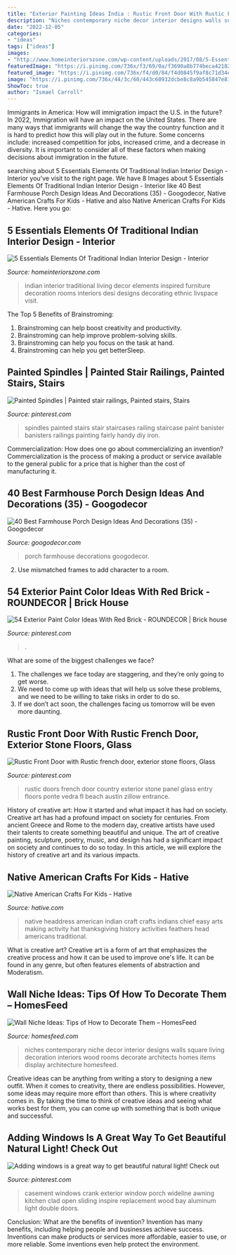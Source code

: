 ```yaml
---
title: "Exterior Painting Ideas India : Rustic Front Door With Rustic French Door, Exterior Stone Floors, Glass"
description: "Niches contemporary niche decor interior designs walls square living decoration interiors wood rooms decorate architects homes items display architecture homesfeed"
date: "2022-12-05"
categories:
- "ideas"
tags: ["ideas"]
images:
- "http://www.homeinteriorszone.com/wp-content/uploads/2017/08/5-Essentials-Elements-Of-Traditional-Indian-Interior-Design.jpg"
featuredImage: "https://i.pinimg.com/736x/f3/69/0a/f3690a8b774beca421820e4636f42ede.jpg"
featured_image: "https://i.pinimg.com/736x/f4/d0/84/f4d0845f9af8c71d34e416c9b442dcf0--staircase-makeover-staircase-ideas.jpg"
image: "https://i.pinimg.com/736x/44/3c/60/443c60932dcbe8c8a9b545847e8112f8--rustic-front-doors-panel-doors.jpg?b=t"
ShowToc: true
author: "Ismael Carroll"
---
```



Immigrants in America: How will immigration impact the U.S. in the future?
In 2022, Immigration will have an impact on the United States. There are many ways that immigrants will change the way the country function and it is hard to predict how this will play out in the future. Some concerns include: increased competition for jobs, increased crime, and a decrease in diversity. It is important to consider all of these factors when making decisions about immigration in the future.

	

		
searching about 5 Essentials Elements Of Traditional Indian Interior Design - Interior you've visit to the right page. We have 8 Images about 5 Essentials Elements Of Traditional Indian Interior Design - Interior like 40 Best Farmhouse Porch Design Ideas And Decorations (35) - Googodecor, Native American Crafts For Kids - Hative and also Native American Crafts For Kids - Hative. Here you go:
		
    
## 5 Essentials Elements Of Traditional Indian Interior Design - Interior

<img loading=lazy src="http://www.homeinteriorszone.com/wp-content/uploads/2017/08/5-Essentials-Elements-Of-Traditional-Indian-Interior-Design.jpg" onerror="this.onerror=null;this.src='https://tse3.mm.bing.net/th?id=OIP.C6DOQe2e_lcIWQWPKVJiqwHaE8&amp;pid=15.1';" alt="5 Essentials Elements Of Traditional Indian Interior Design - Interior">

_Source: homeinteriorszone.com_

>indian interior traditional living decor elements inspired furniture decoration rooms interiors desi designs decorating ethnic livspace visit. 

	

The Top 5 Benefits of Brainstroming:
1. Brainstroming can help boost creativity and productivity.
2. Brainstroming can help improve problem-solving skills.
3. Brainstroming can help you focus on the task at hand.
4. Brainstroming can help you get betterSleep.

    
## Painted Spindles | Painted Stair Railings, Painted Stairs, Stairs

<img loading=lazy src="https://i.pinimg.com/736x/f4/d0/84/f4d0845f9af8c71d34e416c9b442dcf0--staircase-makeover-staircase-ideas.jpg" onerror="this.onerror=null;this.src='https://tse1.mm.bing.net/th?id=OIP.s0IAoeGgvnGLafoCmezwAQHaLG&amp;pid=15.1';" alt="Painted Spindles | Painted stair railings, Painted stairs, Stairs">

_Source: pinterest.com_

>spindles painted stairs stair staircases railing staircase paint banister banisters railings painting fairly handy diy iron. 

	

Commercialization: How does one go about commercializing an invention?
Commercialization is the process of making a product or service available to the general public for a price that is higher than the cost of manufacturing it.

    
## 40 Best Farmhouse Porch Design Ideas And Decorations (35) - Googodecor

<img loading=lazy src="https://i0.wp.com/googodecor.com/wp-content/uploads/2018/12/40-Best-Farmhouse-Porch-Design-Ideas-And-Decorations-35.jpg?fit=1200%2C1800&amp;ssl=1" onerror="this.onerror=null;this.src='https://tse3.mm.bing.net/th?id=OIP.759GfRhKgUYXuDI7GqeNngHaLH&amp;pid=15.1';" alt="40 Best Farmhouse Porch Design Ideas And Decorations (35) - Googodecor">

_Source: googodecor.com_

>porch farmhouse decorations googodecor. 

	

2. Use mismatched frames to add character to a room.

    
## 54 Exterior Paint Color Ideas With Red Brick - ROUNDECOR | Brick House

<img loading=lazy src="https://i.pinimg.com/736x/0d/b2/0f/0db20f046f06e62f0dd9d056b94afb2a.jpg" onerror="this.onerror=null;this.src='https://tse1.mm.bing.net/th?id=OIP.yoO-M4489NPcI-Scajh91wHaJ3&amp;pid=15.1';" alt="54 Exterior Paint Color Ideas With Red Brick - ROUNDECOR | Brick house">

_Source: pinterest.com_

>. 

	

What are some of the biggest challenges we face?
1. The challenges we face today are staggering, and they’re only going to get worse.
2. We need to come up with ideas that will help us solve these problems, and we need to be willing to take risks in order to do so.
3. If we don’t act soon, the challenges facing us tomorrow will be even more daunting.

    
## Rustic Front Door With Rustic French Door, Exterior Stone Floors, Glass

<img loading=lazy src="https://i.pinimg.com/736x/44/3c/60/443c60932dcbe8c8a9b545847e8112f8--rustic-front-doors-panel-doors.jpg?b=t" onerror="this.onerror=null;this.src='https://tse2.mm.bing.net/th?id=OIP.F0ijJaLAmaL2g5xdhnkiOAHaLH&amp;pid=15.1';" alt="Rustic Front Door with Rustic french door, exterior stone floors, Glass">

_Source: pinterest.com_

>rustic doors french door country exterior stone panel glass entry floors ponte vedra fl beach austin zillow entrance. 

	

History of creative art: How it started and what impact it has had on society.
Creative art has had a profound impact on society for centuries. From ancient Greece and Rome to the modern day, creative artists have used their talents to create something beautiful and unique. The art of creative painting, sculpture, poetry, music, and design has had a significant impact on society and continues to do so today. In this article, we will explore the history of creative art and its various impacts.

    
## Native American Crafts For Kids - Hative

<img loading=lazy src="https://hative.com/wp-content/uploads/2014/12/native-american-crafts/10-native-american-crafts.jpg" onerror="this.onerror=null;this.src='https://tse4.mm.bing.net/th?id=OIP.DbWkvH4xZS_TF6EG_WzR6QHaLH&amp;pid=15.1';" alt="Native American Crafts For Kids - Hative">

_Source: hative.com_

>native headdress american indian craft crafts indians chief easy arts making activity hat thanksgiving history activities feathers head americans traditional. 

	

What is creative art?
Creative art is a form of art that emphasizes the creative process and how it can be used to improve one's life. It can be found in any genre, but often features elements of abstraction and Moderatism.

    
## Wall Niche Ideas: Tips Of How To Decorate Them – HomesFeed

<img loading=lazy src="https://homesfeed.com/wp-content/uploads/2015/08/Three-wall-niches-for-organizing-luxurious-and-ethnic-decoration-items.jpg" onerror="this.onerror=null;this.src='https://tse4.mm.bing.net/th?id=OIP.y8RF6wq-Ms5qGwKiuieDUwHaJ4&amp;pid=15.1';" alt="Wall Niche Ideas: Tips of How to Decorate Them – HomesFeed">

_Source: homesfeed.com_

>niches contemporary niche decor interior designs walls square living decoration interiors wood rooms decorate architects homes items display architecture homesfeed. 

	

Creative ideas can be anything from writing a story to designing a new outfit. When it comes to creativity, there are endless possibilities. However, some ideas may require more effort than others. This is where creativity comes in. By taking the time to think of creative ideas and seeing what works best for them, you can come up with something that is both unique and successful.

    
## Adding Windows Is A Great Way To Get Beautiful Natural Light! Check Out

<img loading=lazy src="https://i.pinimg.com/736x/f3/69/0a/f3690a8b774beca421820e4636f42ede.jpg" onerror="this.onerror=null;this.src='https://tse2.mm.bing.net/th?id=OIP.NaD2S1-qHDuuxfberLDKJgDMEy&amp;pid=15.1';" alt="Adding windows is a great way to get beautiful natural light! Check out">

_Source: pinterest.com_

>casement windows crank exterior window porch wideline awning kitchen clad open sliding inspire replacement wood bay aluminum light double doors. 

	

Conclusion: What are the benefits of invention?
Invention has many benefits, including helping people and businesses achieve success. Inventions can make products or services more affordable, easier to use, or more reliable. Some inventions even help protect the environment.

